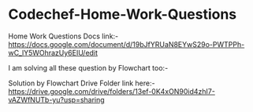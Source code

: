 # Codechef-Home-Work-Questions

Home Work Questions Docs link:-https://docs.google.com/document/d/19bJfYRUaN8EYwS29o-PWTPPh-wC_lY5WOhrazUy6EIU/edit

I am solving all these question by Flowchart too:-


Solution by Flowchart Drive Folder link here:-https://drive.google.com/drive/folders/13ef-0K4xON90id4zhI7-vAZWfNUTb-yu?usp=sharing

